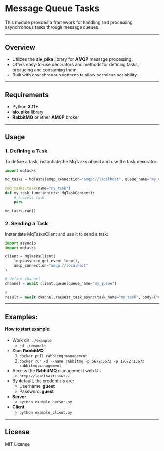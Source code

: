 # Message Queue Tasks

This module provides a framework for handling and processing asynchronous tasks through message queues.

---
## Overview
- Utilizes the **aio_pika** library for **AMQP** message processing.
- Offers easy-to-use decorators and methods for defining tasks, producing and consuming them.
- Built with asynchronous patterns to allow seamless scalability.

--- 
## Requirements
- Python **3.11+**
- **aio_pika** library
- **RabbitMQ** or other **AMQP** broker

---
## Usage

### 1. Defining a Task
To define a task, instantiate the MqTasks object and use the task decorator:
```python
import mqtasks

mq_tasks = MqTasks(amqp_connection="amqp://localhost", queue_name="my_queue")

@mq_tasks.task(name="my_task")
def my_task_function(ctx: MqTaskContext):
    # Process task
    pass

mq_tasks.run()
```

### 2. Sending a Task
Instantiate MqTasksClient and use it to send a task:

```python
import asyncio
import mqtasks

client = MqTasksClient(
    loop=asyncio.get_event_loop(),
    amqp_connection="amqp://localhost"
)

# define channel
channel = await client.queue(queue_name="my_queue")

#
result = await channel.request_task_async(task_name="my_task", body={"message": "hello world"})

```
---
## Examples:

#### How to start example:
- Work dir: ```./example```
  - ```cd ./example```
- Start **RabbitMQ**
  1. ```docker pull rabbitmq:management```
  2.  ```docker run -d --name rabbitmq -p 5672:5672 -p 15672:15672 rabbitmq:management```
- Access the **RabbitMQ** management web UI:
  - ```http://localhost:15672/```
- By default, the credentials are:
  - Username: **guest**
  - Password: **guest**
- **Server**
  - ```python example_server.py```
- **Client**
  - ```python example_client.py```
---
## License
MIT License